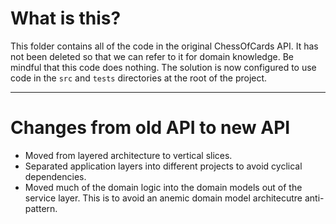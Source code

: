 # What is this?

This folder contains all of the code in the original ChessOfCards API. It has not been deleted so that we can refer to it for domain knowledge. Be mindful that this code does nothing. The solution is now configured to use code in the `src` and `tests` directories at the root of the project.

---

# Changes from old API to new API

-   Moved from layered architecture to vertical slices.
-   Separated application layers into different projects to avoid cyclical dependencies.
-   Moved much of the domain logic into the domain models out of the service layer. This is to avoid an anemic domain model architecutre anti-pattern.

